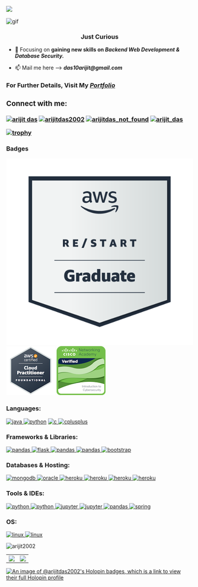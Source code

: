 ![](https://komarev.com/ghpvc/?username=arijit2002&style=plastic)
<!--![My image](http://url/to/image.jpg)-->
<p><img src="arijit.gif" alt="gif"></p>
<!--<h1 align="center"><img src="https://38.media.tumblr.com/a123606e52db443841a6bb982d93febe/tumblr_n7a40sXB7P1r2geqjo1_r1_500.gif" width="35" height="35" />  Hi 👋, I'm Arijit Das <img src="https://38.media.tumblr.com/a123606e52db443841a6bb982d93febe/tumblr_n7a40sXB7P1r2geqjo1_r1_500.gif" width="35" height="35" /></h1>-->
<h3 align="center">Just Curious </h3>

- 🌱 Focusing on **gaining new skills on _Backend Web Development & Database Security._**

- 📫 Mail me here --> **_das10arijit@gmail.com_**

<h3>For Further Details, Visit My <i><a href="https://arijit-das.netlify.app/" target="_main">Portfolio<a></i><h3>

<h3 align="left">Connect with me:</h3>
<p align="left">
<a href="https://www.linkedin.com/in/arijitdas10/" target="blank"><img align="center" src="https://raw.githubusercontent.com/rahuldkjain/github-profile-readme-generator/master/src/images/icons/Social/linked-in-alt.svg" alt="arijit das" height="30" width="40" /></a>
<a href="https://twitter.com/arijitdas2002" target="blank"><img align="center" src="https://raw.githubusercontent.com/rahuldkjain/github-profile-readme-generator/master/src/images/icons/Social/twitter.svg" alt="arijitdas2002" height="30" width="40" /></a>
<a href="https://instagram.com/arijitdas_not_found" target="blank"><img align="center" src="https://raw.githubusercontent.com/rahuldkjain/github-profile-readme-generator/master/src/images/icons/Social/instagram.svg" alt="arijitdas_not_found" height="30" width="40" /></a>
<a href="https://www.hackerrank.com/arijit_das" target="blank"><img align="center" src="https://raw.githubusercontent.com/rahuldkjain/github-profile-readme-generator/master/src/images/icons/Social/hackerrank.svg" alt="arijit_das" height="30" width="40" /></a>
</p>

[![trophy](https://github-profile-trophy.vercel.app/?username=arijit2002&row=1&column=7&theme=onedark)](https://github.com/ryo-ma/github-profile-trophy)
<!-- [![@arijitdas2002's Holopin board](https://holopin.me/arijitdas2002)](https://holopin.io/@arijitdas2002) -->

<h3>Badges</h3>
<p>
  <img src="aws-re-start-graduate.png" alt="gif">
  <img src="aws-certified-cloud-practitioner.png" alt="gif">
  <img src="introduction-to-cybersecurity (1).png" alt="gif">
</p>
  
<h3>Languages:</h3>
<a href="https://www.java.com" target="_blank"> <img src="https://img.shields.io/badge/Java-ED8B00?style=for-the-badge&logo=java&logoColor=white" alt="java" width="100" height="35"/> </a>
<a href="https://www.python.org" target="_blank"> <img src="https://img.shields.io/badge/Python-FFD43B?style=for-the-badge&logo=python&logoColor=blue" alt="python" width="120" height="35"/></a>
<a href="https://www.cprogramming.com/" target="_blank"> <img src="https://img.shields.io/badge/C-00599C?style=for-the-badge&logo=c&logoColor=white" alt="c" width="100" height="35"/> </a>
<a href="https://isocpp.org/" target="_blank"> <img src="https://img.shields.io/badge/C%2B%2B-00599C?style=for-the-badge&logo=c%2B%2B&logoColor=white" alt="cplusplus" width="100" height="35"/> </a>



<h3>Frameworks & Libraries:</h3>
<a href="https://reactjs.org/" target="_blank" rel="noreferrer"> <img src="https://img.shields.io/badge/Node.js-339933?style=for-the-badge&logo=nodedotjs&logoColor=white" alt="pandas" width="120" height="35"/> </a>
<a href="https://flask.palletsprojects.com/" target="_blank"> <img src="https://img.shields.io/badge/Flask-000000?style=for-the-badge&logo=flask&logoColor=white" alt="flask" width="120" height="35"/> </a>
<a href="https://reactjs.org/" target="_blank" rel="noreferrer"> <img src="https://img.shields.io/badge/Spring_Boot-F2F4F9?style=for-the-badge&logo=spring-boot" alt="pandas" width="140" height="35"/> </a>
<a href="https://reactjs.org/" target="_blank" rel="noreferrer"> <img src="https://img.shields.io/badge/React-20232A?style=for-the-badge&logo=react&logoColor=61DAFB" alt="pandas" width="120" height="35"/> </a>
<a href="https://getbootstrap.com" target="_blank" rel="noreferrer"> <img src="https://img.shields.io/badge/Bootstrap-563D7C?style=for-the-badge&logo=bootstrap&logoColor=white" alt="bootstrap" width="140" height="35"/> </a>
  
<h3>Databases & Hosting:</h3>
</a> <a href="https://www.mongodb.com/" target="_blank"> <img src="https://img.shields.io/badge/MongoDB-4EA94B?style=for-the-badge&logo=mongodb&logoColor=white" alt="mongodb" width="120" height="35"/> </a> 
<a href="https://www.oracle.com/" target="_blank"> <img src="https://img.shields.io/badge/Oracle-F80000?style=for-the-badge&logo=Oracle&logoColor=white" alt="oracle" width="120" height="35"/> </a>
<a href="https://heroku.com" target="_blank"> <img src="https://img.shields.io/badge/Heroku-430098?style=for-the-badge&logo=heroku&logoColor=white" alt="heroku" width="120" height="35"/> </a>
<a href="https://www.netlify.com/" target="_blank"> <img src="https://img.shields.io/badge/vercel-%23000000?style=for-the-badge&logo=netlify&logoColor=white" alt="heroku" width="120" height="35"/> </a>
<a href="https://www.netlify.com/" target="_blank"> <img src="https://img.shields.io/badge/Render-%46E3B7.svg?style=for-the-badge&logo=render&logoColor=white" alt="heroku" width="120" height="35"/> </a>
<a href="https://www.netlify.com/" target="_blank"> <img src="https://img.shields.io/badge/Netlify-00C7B7?style=for-the-badge&logo=netlify&logoColor=white" alt="heroku" width="120" height="35"/> </a>



<h3>Tools & IDEs:</h3>
<a href="https://code.visualstudio.com/" target="_blank"> <img src="https://img.shields.io/badge/Visual_Studio_Code-0078D4?style=for-the-badge&logo=visual%20studio%20code&logoColor=white" alt="python" width="180" height="35"/> </a>
<a href="https://www.eclipse.org/" target="_blank"> <img src="https://img.shields.io/badge/Eclipse-2C2255?style=for-the-badge&logo=eclipse&logoColor=white" alt="python" width="120" height="35"/> </a>
<a href="https://jupyter.org" target="_blank" rel="noreferrer"> <img src="https://img.shields.io/badge/PyCharm-000000.svg?&style=for-the-badge&logo=PyCharm&logoColor=white" alt="jupyter" width="140" height="35"/> </a>
<a href="https://jupyter.org" target="_blank" rel="noreferrer"> <img src="https://img.shields.io/badge/Notepad++-90E59A.svg?style=for-the-badge&logo=notepad%2B%2B&logoColor=black" alt="jupyter" width="140" height="35"/> </a>
<a href="https://reactjs.org/" target="_blank" rel="noreferrer"> <img src="https://img.shields.io/badge/Postman-FF6C37?style=for-the-badge&logo=Postman&logoColor=white" alt="pandas" width="120" height="35"/> </a>
<a href="https://spring.io/" target="_blank" rel="noreferrer"> <img src="https://img.shields.io/badge/VIM-%2311AB00.svg?&style=for-the-badge&logo=vim&logoColor=white" alt="spring" width="120" height="35"/> </a>
<!--<a href="https://www.wireshark.org/" target="_blank"> <img src="https://upload.wikimedia.org/wikipedia/commons/d/df/Wireshark_icon.svg" alt="python" width="40" height="35"/> </a>-->



<h3>OS:</h3>
<a href="https://www.linux.org/" target="_blank"> <img src="https://img.shields.io/badge/Linux-FCC624?style=for-the-badge&logo=linux&logoColor=black" alt="linux" width="120" height="35"/> </a>
<a href="https://www.microsoft.com/en-in/windows?r=1" target="_blank"> <img src="https://img.shields.io/badge/Windows-0078D6?style=for-the-badge&logo=windows&logoColor=white" alt="linux" width="120" height="35"/> </a>
  
  
<p><img src="https://github-readme-streak-stats.herokuapp.com/?user=arijit2002&theme=chartreuse-dark" alt="arijit2002" /></p>

  
<table><tr><td valign="top" width="50%">
<img src="https://github-readme-stats.vercel.app/api?username=arijit2002&show_icons=true&count_private=true&theme=dracula&title_color=CCFF00&text_color=66FF66&bg_color=000000&locale=en" align="left" style="width: 100%" /></td>
<td valign="top" width="50%">
<div align="right"><img src="https://github-readme-stats.vercel.app/api/top-langs/?username=arijit2002&langs_count=12&layout=compact&&theme=chartreuse-dark" align="right" style="width: 100%" /></div>
</td></tr></table> 

[![An image of @arijitdas2002's Holopin badges, which is a link to view their full Holopin profile](https://holopin.me/arijitdas2002)](https://holopin.io/@arijitdas2002)
